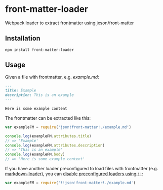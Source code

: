 # front-matter-loader
Webpack loader to extract frontmatter using jxson/front-matter

## Installation

```shell
npm install front-matter-loader
```

## Usage

Given a file with frontmatter, e.g. _example.md_:

```md
---
title: Example
description: This is an example
---

Here is some example content
```

The frontmatter can be extracted like this:

```js
var exampleFM = require('json!front-matter!./example.md')

console.log(exampleFM.attributes.title)
// => 'Example'
console.log(exampleFM.attributes.description)
// => 'This is an example'
console.log(exampleFM.body)
// => 'Here is some example content'
```

If you have another loader preconfigured to load files with frontmatter (e.g. [markdown-loader](https://github.com/peerigon/markdown-loader)), you can [disable preconfigured loaders using `!!`](https://webpack.github.io/docs/loaders.html#loader-order):

```js
var exampleFM = require('!!json!front-matter!./example.md')
```
